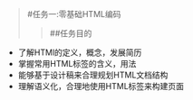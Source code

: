 >#任务一:零基础HTML编码
>>##任务目的
* 了解HTMl的定义，概念，发展简历
* 掌握常用HTML标签的含义，用法
* 能够基于设计稿来合理规划HTML文档结构
* 理解语义化，合理地使用HTML标签来构建页面

           